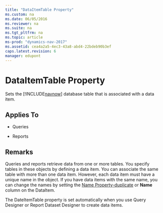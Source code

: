 ```yaml
---
title: "DataItemTable Property"
ms.custom: na
ms.date: 06/05/2016
ms.reviewer: na
ms.suite: na
ms.tgt_pltfrm: na
ms.topic: article
ms-prod: "dynamics-nav-2017"
ms.assetid: cea4a2a5-4ec3-43a8-abd4-22bdeb90b3ef
caps.latest.revision: 6
manager: edupont
---
```

# DataItemTable Property
Sets the [!INCLUDE[navnow](includes/navnow_md.md)] database table that is associated with a data item.  
  
## Applies To  
  
-   Queries  
  
-   Reports  
  
## Remarks  
 Queries and reports retrieve data from one or more tables. You specify tables in these objects by defining a data item. You can associate the same table with more than one data item. However, each data item must have a unique name in the object. If you have data items with the same name, you can change the names by setting the [Name Property\-duplicate](Name-Property-duplicate.md) or **Name** column on the DataItem.  
  
 The DateItemTable property is set automatically when you use Query Designer or Report Dataset Designer to create data items.